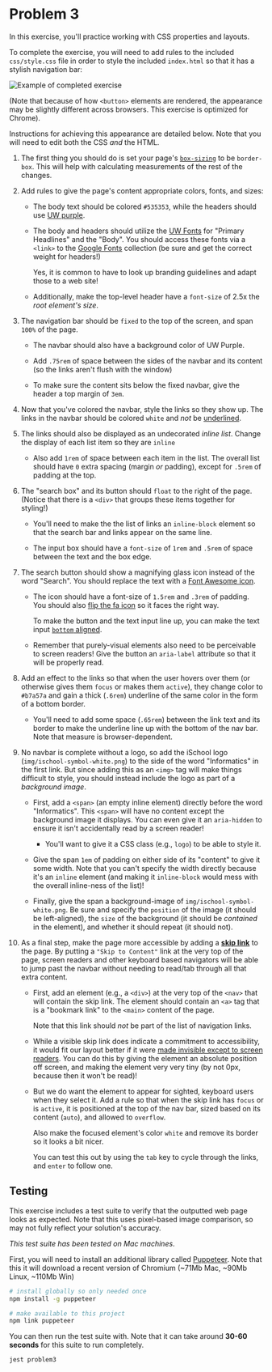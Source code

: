 # Problem 3

In this exercise, you'll practice working with CSS properties and layouts.

To complete the exercise, you will need to add rules to the included `css/style.css` file in order to style the included `index.html` so that it has a stylish navigation bar:

![Example of completed exercise](img/sample.gif)

(Note that because of how `<button>` elements are rendered, the appearance may be slightly different across browsers. This exercise is optimized for Chrome).

Instructions for achieving this appearance are detailed below. Note that you will need to edit both the CSS _and_ the HTML.

1. The first thing you should do is set your page's [`box-sizing`](https://info343.github.io/css-layouts.html#box-sizing) to be `border-box`. This will help with calculating measurements of the rest of the changes.

2. Add rules to give the page's content appropriate colors, fonts, and sizes:

    - The body text should be colored `#535353`, while the headers should use [UW purple](https://www.washington.edu/brand/graphic-elements/primary-color-palette/).
  
    - The body and headers should utilize the [UW Fonts](https://www.washington.edu/brand/graphic-elements/font-download/) for "Primary Headlines" and the "Body". You should access these fonts via a `<link>` to the [Google Fonts](https://fonts.google.com/) collection (be sure and get the correct weight for headers!)

        Yes, it is common to have to look up branding guidelines and adapt those to a web site!

    - Additionally, make the top-level header have a `font-size` of 2.5x the _root element's size_.

3. The navigation bar should be `fixed` to the top of the screen, and span `100%` of the page. 

    - The navbar should also have a background color of UW Purple.
    
    - Add `.75rem` of space between the sides of the navbar and its content (so the links aren't flush with the window)

    - To make sure the content sits below the fixed navbar, give the header a top margin of `3em`.

4. Now that you've colored the navbar, style the links so they show up. The links in the navbar should be colored `white` and _not_ be [underlined](https://developer.mozilla.org/en-US/docs/Web/CSS/text-decoration).

5. The links should also be displayed as an undecorated _inline list_. Change the display of each list item so they are `inline`
 
    - Also add `1rem` of space between each item in the list. The overall list should have `0` extra spacing (margin _or_ padding), except for `.5rem` of padding at the top. 

6. The "search box" and its button should `float` to the right of the page. (Notice that there is a `<div>` that groups these items together for styling!)

    - You'll need to make the the list of links an `inline-block` element so that the search bar and links appear on the same line.

    - The input box should have a `font-size` of `1rem` and `.5rem` of space between the text and the box edge.

7. The search button should show a magnifying glass icon instead of the word "Search". You should replace the text with a [Font Awesome icon](http://fontawesome.io/icon/search/).
  
    - The icon should have a font-size of `1.5rem` and `.3rem` of padding. You should also [flip the fa icon](http://fontawesome.io/examples/#rotated-flipped) so it faces the right way.

        To make the button and the text input line up, you can make the text input [`bottom` aligned](https://developer.mozilla.org/en-US/docs/Web/CSS/vertical-align).

    - Remember that purely-visual elements also need to be perceivable to screen readers! Give the button an `aria-label` attribute so that it will be properly read.

8. Add an effect to the links so that when the user hovers over them (or otherwise gives them `focus` or makes them `active`), they change color to `#b7a57a` and gain a thick (`.6rem`) underline of the same color in the form of a bottom border.

    - You'll need to add some space (`.65rem`) between the link text and its border to make the underline line up with the bottom of the nav bar. Note that measure is browser-dependent.

9. No navbar is complete without a logo, so add the iSchool logo (`img/ischool-symbol-white.png`) to the side of the word "Informatics" in the first link. But since adding this as an `<img>` tag will make things difficult to style, you should instead include the logo as part of a _background image_.

    - First, add a `<span>` (an empty inline element) directly before the word "Informatics". This `<span>` will have no content except the background image it displays. You can even give it an `aria-hidden` to ensure it isn't accidentally read by a screen reader!

        - You'll want to give it a CSS class (e.g., `logo`) to be able to style it.

    - Give the span `1em` of padding on either side of its "content" to give it some width. Note that you can't specify the width directly because it's an `inline` element (and making it `inline-block` would mess with the overall inline-ness of the list)!

    - Finally, give the span a background-image of `img/ischool-symbol-white.png`. Be sure and specify the `position` of the image (it should be left-aligned), the `size` of the background (it should be _contained_ in the element), and whether it should repeat (it should not).

10. As a final step, make the page more accessible by adding a [**skip link**](http://webaim.org/techniques/skipnav/) to the page. By putting a `"Skip to Content"` link at the very top of the page, screen readers and other keyboard based navigators will be able to jump past the navbar without needing to read/tab through all that extra content.

    - First, add an element (e.g., a `<div>`) at the very top of the `<nav>` that will contain the skip link. The element should contain an `<a>` tag that is a "bookmark link" to the `<main>` content of the page.
    
        Note that this link should _not_ be part of the list of navigation links.

    - While a visible skip link does indicate a commitment to accessibility, it would fit our layout better if it were [made invisible except to screen readers](http://webaim.org/techniques/css/invisiblecontent/). You can do this by giving the element an absolute position off screen, and making the element very very tiny (by not 0px, because then it won't be read)!

    - But we do want the element to appear for sighted, keyboard users when they select it. Add a rule so that when the skip link has `focus` or is `active`, it is positioned at the top of the nav bar, sized based on its content (`auto`), and allowed to `overflow`.

        Also make the focused element's color `white` and remove its border so it looks a bit nicer.

        You can test this out by using the `tab` key to cycle through the links, and `enter` to follow one.

## Testing
This exercise includes a test suite to verify that the outputted web page looks as expected. Note that this uses pixel-based image comparison, so may not fully reflect your solution's accuracy.

_This test suite has been tested on Mac machines_.

First, you will need to install an additional library called [Puppeteer](https://github.com/GoogleChrome/puppeteer). Note that this it will download a recent version of Chromium (~71Mb Mac, ~90Mb Linux, ~110Mb Win)

```bash
# install globally so only needed once
npm install -g puppeteer

# make available to this project
npm link puppeteer
```

You can then run the test suite with. Note that it can take around **30-60 seconds** for this suite to run completely.

```bsh
jest problem3
```